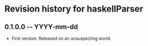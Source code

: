 # Revision history for haskellParser

## 0.1.0.0 -- YYYY-mm-dd

* First version. Released on an unsuspecting world.
